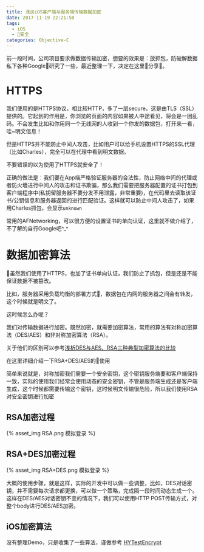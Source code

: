 ```yaml
---
title: 浅谈iOS客户端与服务端传输数据加密
date: 2017-11-19 22:21:50
tags:
  - iOS
  - 安全
categories: Objective-C
---
```


前一段时间，公司项目要求做数据传输加密，想要的效果是：放抓包，防破解数据
私下各种Google研究了一些，最近整理一下，决定在这里分享。

# HTTPS

我们使用的是HTTPS协议，相比较HTTP，多了一层secure，这是由TLS（SSL）提供的。它起到的作用是，你浏览的页面的内容如果被人中途看见，将会是一团乱码。不会发生比如和你用同一个无线网的人收到一个你发的数据包，打开来一看，哇~明文信息！

但是HTTPS并不能防止中间人攻击，比如用户可以给手机设置HTTPS的SSL代理（比如Charles），完全可以在代理中看到明文数据。

不要错误的以为使用了HTTPS就安全了！

正确的做法是：我们要在App端严格验证服务器的合法性，防止网络中间的代理或者防火墙进行中间人的攻击和证书欺骗，那么我们需要把服务器配置的证书打包到客户端程序中(私钥留服务器不要分发不用泄露，非常重要)，在代码里去读取该证书/公钥信息和服务器返回的进行匹配验证。这样就可以防止中间人攻击了，如果用Charles抓包，会显示`unknown`

常用的AFNetworking，可以很方便的设置证书的单向认证，这里就不做介绍了，不了解的自行Google吧^_^

# 数据加密算法

虽然我们使用了HTTPS，也加了证书单向认证，我们防止了抓包，但是还是不能保证数据不被篡改。

比如，服务器采用负载均衡的部署方式，数据包在内网的服务器之间会有转发，这个时候就是明文了。

这时候怎么办呢？

我们对传输数据进行加密。既然加密，就需要加密算法，常用的算法有对称加密算法（DES/AES）和非对称加密算法（RSA）。

关于他们的区别可以参考[浅析DES与AES、RSA三种典型加密算法的比较](http://www.jiamisoft.com/blog/21306-deses.html)

在这里详细介绍一下RSA+DES/AES的使用

简单来说就是，对称加密我们需要一个安全密钥，这个密钥服务端要和客户端保持一致，实际的使用我们经常会使用动态的安全密钥，不管是服务端生成还是客户端生成，这个时候都需要传输这个密钥，这时候明文传输很危险，所以我们使用RSA对安全密钥进行加密

## RSA加密过程

{% asset_img RSA.png 模拟登录 %}

## RSA+DES加密过程

{% asset_img RSA+DES.png 模拟登录 %}

大概的使用步骤，就是这样，实际的开发中可以做一些调整，比如，DES对话密钥，并不需要每次请求都更换，可以做一个策略，完成隔一段时间动态生成一个。这样在DES/AES对话密钥不变的情况下，我们可以使用HTTP POST传输方式，对整个body进行DES/AES加密。

## iOS加密算法

没有整理Demo，只是收集了一些算法，谨做参考
[HYTestEncrypt](https://github.com/huxiaoyang/HYTestEncrypt)
